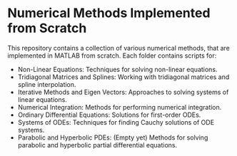 # Numerical Methods Implemented from Scratch

This repository contains a collection of various numerical methods, that are implemented in MATLAB from scratch. 
Each folder contains scripts for:
* Non-Linear Equations: Techniques for solving non-linear equations.
* Tridiagonal Matrices and Splines: Working with tridiagonal matrices and spline interpolation.
* Iterative Methods and Eigen Vectors: Approaches to solving systems of linear equations.
* Numerical Integration: Methods for performing numerical integration.
* Ordinary Differential Equations: Solutions for first-order ODEs.
* Systems of ODEs: Techniques for finding Cauchy solutions of ODE systems.
* Parabolic and Hyperbolic PDEs: (Empty yet) Methods for solving parabolic and hyperbolic partial differential equations.

